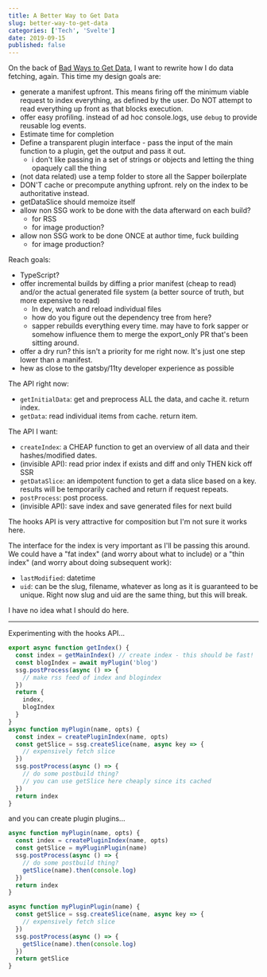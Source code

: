 ```yaml
---
title: A Better Way to Get Data
slug: better-way-to-get-data
categories: ['Tech', 'Svelte']
date: 2019-09-15
published: false
---
```


On the back of [Bad Ways to Get Data](/writing/bad-ways-to-get-data), I want to rewrite how I do data fetching, again. This time my design goals are:

- generate a manifest upfront. This means firing off the minimum viable request to index everything, as defined by the user. Do NOT attempt to read everything up front as that blocks execution.
- offer easy profiling. instead of ad hoc console.logs, use `debug` to provide reusable log events.
- Estimate time for completion
- Define a transparent plugin interface - pass the input of the main function to a plugin, get the output and pass it out.
  - i don't like passing in a set of strings or objects and letting the thing opaquely call the thing
- (not data related) use a temp folder to store all the Sapper boilerplate
- DON'T cache or precompute anything upfront. rely on the index to be authoritative instead.
- getDataSlice should memoize itself
- allow non SSG work to be done with the data afterward on each build?
  - for RSS
  - for image production?
- allow non SSG work to be done ONCE at author time, fuck building
  - for image production?

Reach goals:

- TypeScript?
- offer incremental builds by diffing a prior manifest (cheap to read) and/or the actual generated file system (a better source of truth, but more expensive to read)
  - In dev, watch and reload individual files
  - how do you figure out the dependency tree from here?
  - sapper rebuilds everything every time. may have to fork sapper or somehow influence them to merge the export_only PR that's been sitting around.
- offer a dry run? this isn't a priority for me right now. It's just one step lower than a manifest.
- hew as close to the gatsby/11ty developer experience as possible

The API right now:

- `getInitialData`: get and preprocess ALL the data, and cache it. return index.
- `getData`: read individual items from cache. return item.

The API I want:

- `createIndex`: a CHEAP function to get an overview of all data and their hashes/modified dates.
- (invisible API): read prior index if exists and diff and only THEN kick off SSR
- `getDataSlice`: an idempotent function to get a data slice based on a key. results will be temporarily cached and return if request repeats.
- `postProcess`: post process.
- (invisible API): save index and save generated files for next build

The hooks API is very attractive for composition but I'm not sure it works here.

The interface for the index is very important as I'll be passing this around. We could have a "fat index" (and worry about what to include) or a "thin index" (and worry about doing subsequent work):

- `lastModified`: datetime
- `uid`: can be the slug, filename, whatever as long as it is guaranteed to be unique. Right now slug and uid are the same thing, but this will break.

I have no idea what I should do here.

---

Experimenting with the hooks API...

```js
export async function getIndex() {
  const index = getMainIndex() // create index - this should be fast!
  const blogIndex = await myPlugin('blog')
  ssg.postProcess(async () => {
    // make rss feed of index and blogindex
  })
  return {
    index,
    blogIndex
  }
}
async function myPlugin(name, opts) {
  const index = createPluginIndex(name, opts)
  const getSlice = ssg.createSlice(name, async key => {
    // expensively fetch slice
  })
  ssg.postProcess(async () => {
    // do some postbuild thing?
    // you can use getSlice here cheaply since its cached
  })
  return index
}
```

and you can create plugin plugins...

```js
async function myPlugin(name, opts) {
  const index = createPluginIndex(name, opts)
  const getSlice = myPluginPlugin(name)
  ssg.postProcess(async () => {
    // do some postbuild thing?
    getSlice(name).then(console.log)
  })
  return index
}

async function myPluginPlugin(name) {
  const getSlice = ssg.createSlice(name, async key => {
    // expensively fetch slice
  })
  ssg.postProcess(async () => {
    getSlice(name).then(console.log)
  })
  return getSlice
}
```
